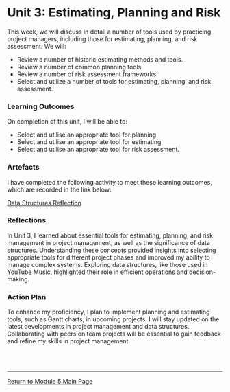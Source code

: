 # Unit 3: Estimating, Planning and Risk

This week, we will discuss in detail a number of tools used by practicing project managers, including those for estimating, planning, and risk assessment. We will:
 - Review a number of historic estimating methods and tools.
 - Review a number of common planning tools.
 - Review a number of risk assessment frameworks.
 - Select and utilize a number of tools for estimating, planning, and risk assessment.

### Learning Outcomes
On completion of this unit, I will be able to:
 - Select and utilise an appropriate tool for planning
 - Select and utilise an appropriate tool for estimating
 - Select and utilise an appropriate tool for risk assessment.

### Artefacts 
I have completed the following activity to meet these learning outcomes, which are recorded in the link below:

[Data Structures Reflection](SEPM_Unit03_Activity.md)


### Reflections
In Unit 3, I learned about essential tools for estimating, planning, and risk management in project management, as well as the significance of data structures. Understanding these concepts provided insights into selecting appropriate tools for different project phases and improved my ability to manage complex systems. Exploring data structures, like those used in YouTube Music, highlighted their role in efficient operations and decision-making.

### Action Plan
To enhance my proficiency, I plan to implement planning and estimating tools, such as Gantt charts, in upcoming projects. I will stay updated on the latest developments in project management and data structures. Collaborating with peers on team projects will be essential to gain feedback and refine my skills in project management.

<br><br>

--- 

[Return to Module 5 Main Page](SEPM_main.md)
